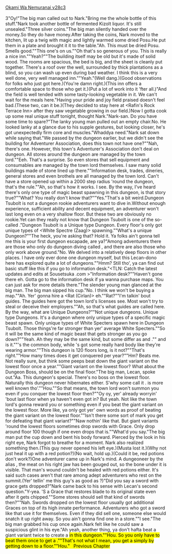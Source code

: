 [Okami Wa Nemuranai v28c3](https://www.sousetsuka.com/2020/09/okami-wa-nemuranai-283.html)
<br/><br/>
3"Oy!"The big man called out to Nark."Bring me the whole bottle of this stuff."Nark took another bottle of fermented Kizolt liquor. It's still unsealed."Three silver coins."The big man silently handed over the money.So they do have money.After taking the coins, Nark moved to the kitchen, lit up a twig with <Ignition> magic and lightly warmed some dried Posu.He put them in a plate and brought it it to the table."Ah. This must be dried Posu. Smells good.""This one's on us.""Oh that's so generous of you. This is really a nice inn.""Yeah?""The building itself may be old but it's made of solid wood. The rooms are spacious, the bed is big, and the sheet is cleanly put together. There's a roof over the well, surrounded by thick plantations as a blind, so you can wash up even during bad weather. I think this is a very well done, very well managed inn.""Yeah."(Well dang.)(Good observations for folks who just got here.)(You're damn right.)(This inn offers a comfortable space to those who get it.)(Put a lot of work into it 'fter all.)"And the field is well tended with some tasty-looking vegetable in it. We can't wait for the meals here."Having your pride and joy field praised doesn't feel bad.(These two, can it be.)(They decided to stay here at <Rafin's Rock Terrace Inn> after they saw vegetable growing in our field.)Now I gotta cook up some real unique stuff tonight, thought Nark."Nark-san. Do you have some time to spare?"The lanky young man pulled out an empty chair.No. He looked lanky at a glance due to his supple gestures, but looking closer, he's got unexpectedly firm core and muscles."Whaddya need."Nark sat down while saying that."We passed by the dungeon earlier, but we didn't see the building for Adventurer Association, does this town not have one?""Nah, there's one. However, this town's Adventurer's Association don't deal on dungeon. All stores around the dungeon are managed by the town lord.""Eeh. That's a surprise. So even stores that sell equipment and consumables are managed by the town lord themselves. I saw many solid buildings made of stone lined up there.""Information desk, trades, dineries, general stores and even brothels are all managed by the town lord. Can't have a store opened up within a 2000 step radius 'round the dungeon, that's the rule.""Ah, so that's how it works. I see. By the way, I've heard there's only one type of magic beast spawning in this dungeon, is that story true?""What? You really don't know that?""Yes."That's a bit weird.Dungeon Tsubolt is not a dungeon rookie adventurers want to dive in.Without enough experience, sufficient ability and decent equipment, an adventurer won't last long even on a very shallow floor. But these two are obviously no rookie.Yet can they really not know that Dungeon Tsubolt is one of the so-called <Unique Type Dungeons>."Dungeon Tsubolt is a Unique type Dungeon. Every floor's only got unique types of <White Spectre (Zaag)> spawning.""What's a unique Dungeon?""The heck, you're asking that? Hold it. Ya folks ain't gonna tell me this is your first dungeon escapade, are ya?"Among adventurers there are those who only do dungeon diving called <Dungeoneers>, and there are also those who only work above ground."No. We delved into a relatively deep floors in other places. I have only ever done one dungeon myself, but this Lecan-dono here has explored quite a lot of dungeons.""Hmm? Still tho', ya can find out basic stuff like this if you go to information desk."<TLN: Catch the latest updates and edits at Sousetsuka .com >"Information desk?""Haven't gone there eh. Gotta go to the information desk if ya wanna purchase maps. You can just ask for more details there."The slender young man glanced at the big man. The big man sipped his cup."No. I think we won't be buying a map.""Ah. Yer' gonna hire a <Rat (Cirlan)> eh.""Rat?""I'm talkin' bout guides. The guides here got the town lord's licenses see. Most won't try to steal or deceive their employers.""Ah, so that's what guides are called here. By the way, what are Unique Dungeons?""Not unique dungeons. Unique type Dungeons. It's a dungeon where only unique types of a specific magic beast spawn. Only unique types of White Specters spawn here in Dungeon Tsubolt. Those things're far stronger than yer' average White Specters.""So it will be the same kind of magic beast that gets stronger as you go down?""Yeah. Ah they may be the same kind, but some differ as <Red Body> and <Black Body>.""<Red Body> and <Black Body> is it.""<Red Body>'s the common body, while <Black Body>'s got some really hard body like they're wearing armor.""This dungeon is 120 floors long, is it not?""That's right.""How many times does it get conquered per year?""Hm? Beats me. Not really sure, but think some peeps beat down the giant variant on the lowest floor once a year.""Giant variant on the lowest floor? What about the Dungeon Boss, should be on the final floor."The big man, Lecan, spoke out."Aa. This dungeon's special. There's no boss on the lowest floor. Naturally this dungeon never hibernates either. S'why some call it <Sleepless Dungeon>. <Dungeon of Swords> is more well known tho'.""Hou.""So that means, the town lord won't summon you even if you conquer the lowest floor then?""Oy oy, yer' already worryin' 'bout last floor when ya haven't even got in? But yeah. Not like the town lord's gonna reward you or something even if you beat the giant variant on the lowest floor. More like, ya only got yer' own words as proof of beating the giant variant on the lowest floor.""Isn't there some sort of mark you get for defeating that giant variant?""Naw nothin' like that. But giant variants 'round the lowest floors sometimes drop swords with <Damage Restoration> Grace. Only drop around floor 100 though if one even drops that is.""What'd you say."The big man put the cup down and bent his body forward. Pierced by the look in his right eye, Nark forgot to breathe for a moment. Nark also realized something then.(This guy never opened his left eye.)(Musta lost it.)(Why not just heal it up with a red potion?)(No wait, hold up.)(Could it be, red potions don't work?)One adventurer came up in Nark's mind. A dungeoneer by the alias <Skeleton Ogre>, the meat on his right jaw has been gouged out, so the bone under it is visible. That man's wound couldn't be healed with red potions either. It's said such cases aren't that rare among adept adventurers who rest on the summit.(Yer' tellin' me this guy's as good as <Skeleton Ogre Zoltan>?)"Did you say a sword with <Damage Restoration> grace gets dropped?"Nark came back to his sense with Lecan's second question."Y-yea. 'S a Grace that restores blade to its original state even after it gets chipped.""Some stores should sell that kind of swords then?""Nah. Swords dropped on the lowest floor usually got additional Graces on top of its high innate performance. Adventurers who got a sword like that use it for themselves. Even if they did sell one, someone else would snatch it up right away. So you ain't gonna find one in a store.""I see."The big man grabbed his cup once again.Nark felt like he could saw a suspicious glint in his eye."Ah yeah, another thing, ya don't hafta beat a giant variant twice to create a <Mark> in this dungeon.""Hou. So you only have to beat them once to get a <Mark>.""That's not what I mean, you get a <Mark> simply by getting down to a floor.""Hou."   Previous Chapter<br/>
